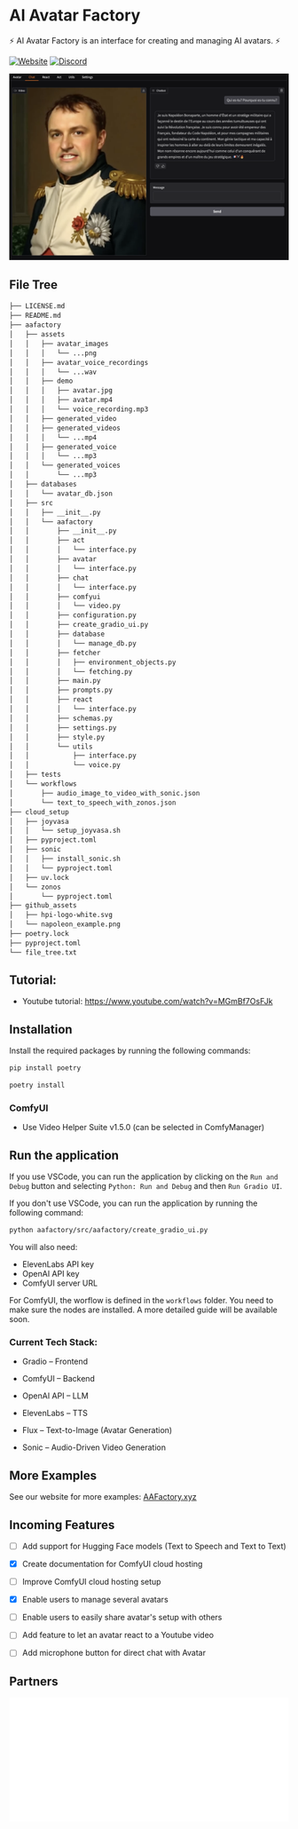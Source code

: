 # AI Avatar Factory

⚡ AI Avatar Factory is an interface for creating and managing AI avatars. ⚡

[![Website](https://img.shields.io/badge/website-000000?style=for-the-badge&logo=AAFactory.xyz&logoColor=white
)](https://aafactory.xyz/)
[![Discord](https://img.shields.io/badge/Discord-7289DA?style=for-the-badge&logo=discord&logoColor=white)](https://discord.gg/C2Rjy8Q2ER)

![AAFactory Screenshot](https://github.com/Reekomer/aafactory/blob/main/github_assets/napoleon_example.png?raw=true)


## File Tree

```bash
├── LICENSE.md
├── README.md
├── aafactory
│   ├── assets
│   │   ├── avatar_images
│   │   │   └── ...png
│   │   ├── avatar_voice_recordings
│   │   │   └── ...wav
│   │   ├── demo
│   │   │   ├── avatar.jpg
│   │   │   ├── avatar.mp4
│   │   │   └── voice_recording.mp3
│   │   ├── generated_video
│   │   ├── generated_videos
│   │   │   └── ...mp4
│   │   ├── generated_voice
│   │   │   └── ...mp3
│   │   └── generated_voices
│   │       └── ...mp3
│   ├── databases
│   │   └── avatar_db.json
│   ├── src
│   │   ├── __init__.py
│   │   └── aafactory
│   │       ├── __init__.py
│   │       ├── act
│   │       │   └── interface.py
│   │       ├── avatar
│   │       │   └── interface.py
│   │       ├── chat
│   │       │   └── interface.py
│   │       ├── comfyui
│   │       │   └── video.py
│   │       ├── configuration.py
│   │       ├── create_gradio_ui.py
│   │       ├── database
│   │       │   └── manage_db.py
│   │       ├── fetcher
│   │       │   ├── environment_objects.py
│   │       │   └── fetching.py
│   │       ├── main.py
│   │       ├── prompts.py
│   │       ├── react
│   │       │   └── interface.py
│   │       ├── schemas.py
│   │       ├── settings.py
│   │       ├── style.py
│   │       └── utils
│   │           ├── interface.py
│   │           └── voice.py
│   ├── tests
│   └── workflows
│       ├── audio_image_to_video_with_sonic.json
│       └── text_to_speech_with_zonos.json
├── cloud_setup
│   ├── joyvasa
│   │   └── setup_joyvasa.sh
│   ├── pyproject.toml
│   ├── sonic
│   │   ├── install_sonic.sh
│   │   └── pyproject.toml
│   ├── uv.lock
│   └── zonos
│       └── pyproject.toml
├── github_assets
│   ├── hpi-logo-white.svg
│   └── napoleon_example.png
├── poetry.lock
├── pyproject.toml
└── file_tree.txt
```


## Tutorial:
- Youtube tutorial: https://www.youtube.com/watch?v=MGmBf7OsFJk
## Installation

Install the required packages by running the following commands:

```bash
pip install poetry
```

```bash
poetry install
```

### ComfyUI
- Use Video Helper Suite v1.5.0 (can be selected in ComfyManager)

## Run the application

If you use VSCode, you can run the application by clicking on the `Run and Debug` button and selecting `Python: Run and Debug` and then `Run Gradio UI`.

If you don't use VSCode, you can run the application by running the following command:

```bash
python aafactory/src/aafactory/create_gradio_ui.py
```

You will also need:
- ElevenLabs API key
- OpenAI API key
- ComfyUI server URL

For ComfyUI, the worflow is defined in the `workflows` folder. You need to make sure the nodes are installed. A more detailed guide will be available soon.


### Current Tech Stack:

- Gradio – Frontend

- ComfyUI – Backend

- OpenAI API – LLM

- ElevenLabs – TTS

- Flux – Text-to-Image (Avatar Generation)

- Sonic – Audio-Driven Video Generation


## More Examples

See our website for more examples: [AAFactory.xyz](https://aafactory.xyz/)


## Incoming Features

- [ ] Add support for Hugging Face models (Text to Speech and Text to Text)
- [x] Create documentation for ComfyUI cloud hosting
- [ ] Improve ComfyUI cloud hosting setup
- [x] Enable users to manage several avatars
- [ ] Enable users to easily share avatar's setup with others
- [ ] Add feature to let an avatar react to a Youtube video
- [ ] Add microphone button for direct chat with Avatar


## Partners

![HPI Logo](https://github.com/Reekomer/aafactory/blob/main/github_assets/hpi-logo-white.svg?raw=true)
